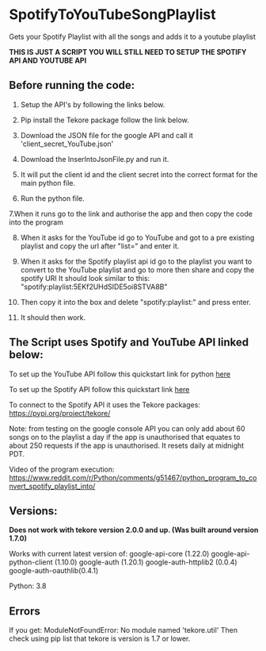 # SpotifyToYouTubeSongPlaylist
Gets your Spotify Playlist with all the songs and adds it to a youtube playlist

**THIS IS JUST A SCRIPT YOU WILL STILL NEED TO SETUP THE SPOTIFY API AND YOUTUBE API**

## Before running the code:

1. Setup the API's by following the links below.

2. Pip install the Tekore package follow the link below.

3. Download the JSON file for the google API and call it 'client_secret_YouTube.json'

4. Download the InserIntoJsonFile.py and run it.

5. It will put the client id and the client secret into the correct format for the main python file.

6. Run the python file.

7.When it runs go to the link and authorise the app and then copy the code into the program

8. When it asks for the YouTube id go to YouTube and got to a pre existing playlist and copy the url after "list=" and enter it.

9. When it asks for the Spotify playlist api id go to the playlist you want to convert to the YouTube playlist and go to more then share and copy the spotify URI It should look similar to this: "spotify:playlist:5EKf2UHdSIDE5oi8STVA8B"  

10. Then copy it into the box and delete "spotify:playlist:" and press enter.

11. It should then work.

## The Script uses Spotify and YouTube API linked below:

To set up the YouTube API follow this quickstart link for python [here](https://developers.google.com/youtube/v3/quickstart/python)

To set up the Spotify API follow this quickstart link [here](https://developer.spotify.com/documentation/web-api/quick-start/)

To connect to the Spotify API it uses the Tekore packages: https://pypi.org/project/tekore/

Note: from testing on the google console API you can only add about 60 songs on to the playlist a day if the app is unauthorised that equates to about 250 requests if the app is unauthorised. It resets daily at midnight PDT.

Video of the program execution: https://www.reddit.com/r/Python/comments/g51467/python_program_to_convert_spotify_playlist_into/

## Versions: 

**Does not work with tekore version 2.0.0 and up. (Was built around version 1.7.0)**

Works with current latest version of:
google-api-core (1.22.0)
google-api-python-client (1.10.0)
google-auth (1.20.1)
google-auth-httplib2 (0.0.4)
google-auth-oauthlib(0.4.1)

Python: 3.8

## Errors 

If you get: ModuleNotFoundError: No module named 'tekore.util' Then check using pip list that tekore is version is 1.7 or lower. 
